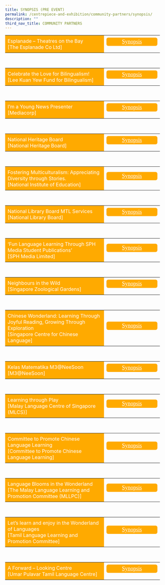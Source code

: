 ```yaml
---
title: SYNOPSIS (PRE EVENT)
permalink: /centrepiece-and-exhibition/community-partners/synopsis/
description: ""
third_nav_title: COMMUNITY PARTNERS
---
```

<style>
	.btntop {
    position: fixed;
    float: right;
    bottom: 20px;
    right: 80px;
    z-index: 99;
    boder: none;
    background-color: #3bb9ff;
    cursor: pointer;
    padding: 15px;
    boder-radius: 4px;
    color: #fff;
    font-weight: 600;
}
	.btn1{
	font-size: 18px;
    font-family: KaiTi;
    background-color: #fa0;
    padding: 3px 13px;
    margin: 9px 0px;
    border-radius: 6px;
    width: 140px;
   text-align: center;
	display:block;
	}
	.btn2{
	font-size: 18px;
    font-family: KaiTi;
    background-color: #fa0;;
    padding: 3px 13px;
    margin: 9px 0px;
    border-radius: 6px;
    width: 140px;
  text-align: center;
	display:block;
	}
	.btn-group {
	margin-top:-15px;
	}
	 .btn1:hover {
background-color: lightgrey;!important;
}
 .btn2:hover {
background-color: lightgrey;!important;
}
.content a {
margin-bottom:0rem;
text-decoration:none;
}
	@media screen and (max-width: 600px) {
 .btn1 {
		width: 90px;
		font-size: 14px;
  }
	.btn2{
		width: 90px;
		font-size: 14px;
  }
}
</style>


<table style="border-collapse: collapse;
  width: 100%;">
  <tbody><tr>
<td class="data" style="border: none; width: 70%;text-align: left;padding: 8px;background-color:#fa0;color:#fff">Esplanade – Theatres on the Bay<br>
[The Esplanade Co Ltd] <br>
 </td>
  <td style="border: none;
  text-align: left;padding: 8px;width: 30%;">
 <div class="btn-group">
<a href="/cp-esplanade" class="btn1" style="color:#fff;">Synopsis</a>
  </div></td>
    </tr>
</tbody></table>

<br>
<table style="border-collapse: collapse;
  width: 100%;">
  <tbody><tr>
<td class="data" style="border: none; width: 70%;text-align: left;padding: 8px;background-color:#fa0;color:#fff">Celebrate the Love for Bilingualism!<br>
[Lee Kuan Yew Fund for Bilingualism] <br>
 </td>
  <td style="border: none;
  text-align: left;padding: 8px;width: 30%;">
 <div class="btn-group">
<a href="/cp-lee-kuan-yew-fund-for-bilingualism" class="btn1" style="color:#fff;">Synopsis</a>
  </div></td>
    </tr>
</tbody></table>

<br>
<table style="border-collapse: collapse;
  width: 100%;">
  <tbody><tr>
<td class="data" style="border: none; width: 70%;text-align: left;padding: 8px;background-color:#fa0;color:#fff">I’m a Young News Presenter<br>
[Mediacorp] <br>
 </td>
  <td style="border: none;
  text-align: left;padding: 8px;width: 30%;">
 <div class="btn-group">
<a href="/cp-mediacorp" class="btn1" style="color:#fff;">Synopsis</a>
  </div></td>
    </tr>
</tbody></table>

<br>
<table style="border-collapse: collapse;
  width: 100%;">
  <tbody><tr>
<td class="data" style="border: none; width: 70%;text-align: left;padding: 8px;background-color:#fa0;color:#fff">National Heritage Board<br>
[National Heritage Board] <br>
 </td>
  <td style="border: none;
  text-align: left;padding: 8px;width: 30%;">
 <div class="btn-group">
<a href="/cp-national-hertage-board" class="btn1" style="color:#fff;">Synopsis</a>
  </div></td>
    </tr>
</tbody></table>

<br>
<table style="border-collapse: collapse;
  width: 100%;">
  <tbody><tr>
<td class="data" style="border: none; width: 70%;text-align: left;padding: 8px;background-color:#fa0;color:#fff">Fostering Multiculturalism: Appreciating Diversity through Stories.<br>
[National Institute of Education] <br>
 </td>
  <td style="border: none;
  text-align: left;padding: 8px;width: 30%;">
 <div class="btn-group">
<a href="/cp-national-institute-of-education" class="btn1" style="color:#fff;">Synopsis</a>
  </div></td>
    </tr>
</tbody></table>

<br>
<table style="border-collapse: collapse;
  width: 100%;">
  <tbody><tr>
<td class="data" style="border: none; width: 70%;text-align: left;padding: 8px;background-color:#fa0;color:#fff">National Library Board MTL Services<br>
[National Library Board] <br>
 </td>
  <td style="border: none;
  text-align: left;padding: 8px;width: 30%;">
 <div class="btn-group">
<a href="/cp-national-library-board" class="btn1" style="color:#fff;">Synopsis</a>
  </div></td>
    </tr>
</tbody></table>

<br>
<table style="border-collapse: collapse;
  width: 100%;">
  <tbody><tr>
<td class="data" style="border: none; width: 70%;text-align: left;padding: 8px;background-color:#fa0;color:#fff">‘Fun Language Learning Through SPH Media Student Publications’<br>
[SPH Media Limited] <br>
 </td>
  <td style="border: none;
  text-align: left;padding: 8px;width: 30%;">
 <div class="btn-group">
<a href="/cp-sph-media-limited" class="btn1" style="color:#fff;">Synopsis</a>
  </div></td>
    </tr>
</tbody></table>

<br>
<table style="border-collapse: collapse;
  width: 100%;">
  <tbody><tr>
<td class="data" style="border: none; width: 70%;text-align: left;padding: 8px;background-color:#fa0;color:#fff">Neighbours in the Wild<br>
[Singapore Zoological Gardens] <br>
 </td>
  <td style="border: none;
  text-align: left;padding: 8px;width: 30%;">
 <div class="btn-group">
<a href="/cp-singapore-zoological-gardens" class="btn1" style="color:#fff;">Synopsis</a>
  </div></td>
    </tr>
</tbody></table>

<br>
<table style="border-collapse: collapse;
  width: 100%;">
  <tbody><tr>
<td class="data" style="border: none; width: 70%;text-align: left;padding: 8px;background-color:#fa0;color:#fff">Chinese Wonderland: Learning Through Joyful Reading, Growing Through Exploration<br>
[Singapore Centre for Chinese Language] <br>
 </td>
  <td style="border: none;
  text-align: left;padding: 8px;width: 30%;">
 <div class="btn-group">
<a href="/cp-singapore-centre-for-chinese-language" class="btn1" style="color:#fff;">Synopsis</a>
  </div></td>
    </tr>
</tbody></table>

<br>
<table style="border-collapse: collapse;
  width: 100%;">
  <tbody><tr>
<td class="data" style="border: none; width: 70%;text-align: left;padding: 8px;background-color:#fa0;color:#fff">Kelas Matematika M3@NeeSoon<br>
[M3@NeeSoon] <br>
 </td>
  <td style="border: none;
  text-align: left;padding: 8px;width: 30%;">
 <div class="btn-group">
<a href="/cp-m3-neeson" class="btn1" style="color:#fff;">Synopsis</a>
  </div></td>
    </tr>
</tbody></table>

<br>
<table style="border-collapse: collapse;
  width: 100%;">
  <tbody><tr>
<td class="data" style="border: none; width: 70%;text-align: left;padding: 8px;background-color:#fa0;color:#fff">Learning through Play<br>
[Malay Language Centre of Singapore (MLCS)] <br>
 </td>
  <td style="border: none;
  text-align: left;padding: 8px;width: 30%;">
 <div class="btn-group">
<a href="/cp-malay-language-centre-of-singapore" class="btn1" style="color:#fff;">Synopsis</a>
  </div></td>
    </tr>
</tbody></table>

<br>
<table style="border-collapse: collapse;
  width: 100%;">
  <tbody><tr>
<td class="data" style="border: none; width: 70%;text-align: left;padding: 8px;background-color:#fa0;color:#fff">Committee to Promote Chinese Language Learning<br>
[Committee to Promote Chinese Language Learning] <br>
 </td>
  <td style="border: none;
  text-align: left;padding: 8px;width: 30%;">
 <div class="btn-group">
<a href="/cp-committee-to-promote-chinese-language-learning" class="btn1" style="color:#fff;">Synopsis</a>
  </div></td>
    </tr>
</tbody></table>

<br>
<table style="border-collapse: collapse;
  width: 100%;">
  <tbody><tr>
<td class="data" style="border: none; width: 70%;text-align: left;padding: 8px;background-color:#fa0;color:#fff">Language Blooms in the Wonderland<br>
[The Malay Language Learning and Promotion Committee (MLLPC)] <br>
 </td>
  <td style="border: none;
  text-align: left;padding: 8px;width: 30%;">
 <div class="btn-group">
<a href="/cp-mllpc" class="btn1" style="color:#fff;">Synopsis</a>
  </div></td>
    </tr>
</tbody></table>

<br>
<table style="border-collapse: collapse;
  width: 100%;">
  <tbody><tr>
<td class="data" style="border: none; width: 70%;text-align: left;padding: 8px;background-color:#fa0;color:#fff">Let’s learn and enjoy in the Wonderland of Languages<br>
[Tamil Language Learning and Promotion Committee] <br>
 </td>
  <td style="border: none;
  text-align: left;padding: 8px;width: 30%;">
 <div class="btn-group">
<a href="/cp-tllpc" class="btn1" style="color:#fff;">Synopsis</a>
  </div></td>
    </tr>
</tbody></table>

<br>
<table style="border-collapse: collapse;
  width: 100%;">
  <tbody><tr>
<td class="data" style="border: none; width: 70%;text-align: left;padding: 8px;background-color:#fa0;color:#fff">A Forward – Looking Centre<br>
[Umar Pulavar Tamil Language Centre] <br>
 </td>
  <td style="border: none;
  text-align: left;padding: 8px;width: 30%;">
 <div class="btn-group">
<a href="/cp-uptlc" class="btn1" style="color:#fff;">Synopsis</a>
  </div></td>
    </tr>
</tbody></table>
